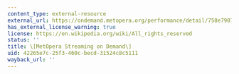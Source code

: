 ```yaml
---
content_type: external-resource
external_url: https://ondemand.metopera.org/performance/detail/758e7907-8358-50a8-9769-1f56ef38cffd
has_external_license_warning: true
license: https://en.wikipedia.org/wiki/All_rights_reserved
status: ''
title: \[MetOpera Streaming on Demand\]
uid: 42265e7c-25f3-460c-becd-31524c8c5111
wayback_url: ''
---
```

